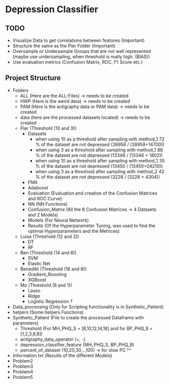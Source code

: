 # Depression Classifier

## TODO
- Visualize Data to get correlations between features (Important)
- Structure the same as the Pier Folder (Important)
- Oversample or Undersample Groups that are not well represented (maybe use undersampling, when threshold is really high. (BIAS))
- Use evaluation metrics (Confusion Matrix, ROC, F1 Score etc.)
## Project Structure
- Folders
    - ALL (Here are the ALL-Files) -> needs to be created
    - HWP (Here is the weird data) -> needs to be created
    - PAM (Here is the actigraphy data or PAM data) -> needs to be created
    - data (here are the processed datasets located) -> needs to be created
    - Pier (Threshold (10 and 3))
        - Datasets
            - when using 10 as a threshold after sampling with method_1 72 % of the dataset are not depressed (38958 / (38958+14700))
            - when using 3 as a threshold after sampling with method_1 88 % of the dataset are not depressed (13346 / (13346 + 1802))
            - when using 10 as a threshold after sampling with method_1 35 % of the dataset are not depressed (13450 / (13450+24210))
            - when using 3 as a threshold after sampling with method_2 42 % of the dataset are not depressed (3228 / (3228 + 4304))
        - FNN
        - Adaboost
        - Evaluation (Evaluation and creation of the Confusion Matrices and ROC Curve)
        - NN (NN Functions)
        - Confusion_Matrix (All the 8 Confusion Matrices -> 4 Datasets and 2 Models)
        - Models (For Neural Network)
        - Results (Of the Hyperparameter Tuning, was used to find the optimal Hyperparameters and the Metrices)       
    - Luisa (Threshold (12 and 2))
        - DT
        - RF
    - Ben (Threshold (14 and 6))
        - SVM
        - Elastic Net
    - Benedikt (Threshold (16 and 8))
        - Gradient_Boosting
        - XGBoost
    - Mo (Threshold (8 and 1))
        - Lasso
        - Ridge
        - Logistic Regression ?
- Data_processing (Only for Scripting functionality is in Synthetic_Patient)
- helpers (Some helpers Functions)
- Synthetic_Patient (File to create the processed Dataframe with parameters)
    - Threshold (For MH_PHQ_S = [8,10,12,14,16] and for BP_PHQ_9 = [1,2,3,6,8])
    - actigraphy_data_operator (+, -)
    - depression_classifier_feature (MH_PHQ_S, BP_PHQ_9)
    - percent_of_dataset (10,20,30,..,100) -> for slow PC ^^
- Information.txt (Results of the different Models)
- Problem2
- Problem3
- Problem4
- Problem5
